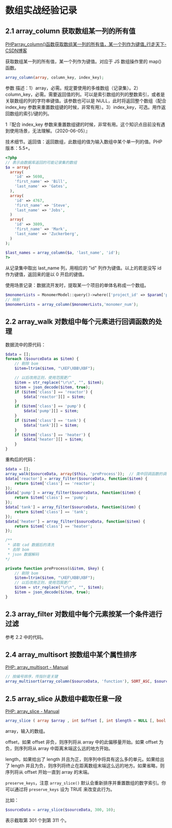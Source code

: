 # 数组实战经验记录

## 2.1 array_column 获取数组某一列的所有值

[PHParray_column()函数获取数组某一列的所有值，某一个列作为键值_行走天下-CSDN博客](https://blog.csdn.net/qq_34861341/article/details/86102718)

获取数组某一列的所有值，某一个列作为键值。对应于 JS 数组操作里的 map() 函数。

```php
array_column(array, column_key, index_key);
```

参数	描述：1）array，必需。规定要使用的多维数组（记录集）。2）column\_key，必需。需要返回值的列。可以是索引数组的列的整数索引，或者是关联数组的列的字符串键值。该参数也可以是 NULL，此时将返回整个数组（配合 index\_key 参数来重置数组键的时候，非常有用）。3）index\_key，可选。用作返回数组的索引/键的列。

1『配合 index\_key 参数来重置数组键的时候，非常有用。这个知识点目前没有遇到使用场景，无法理解。（2020-06-05）』

技术细节。返回值：返回数组，此数组的值为输入数组中某个单一列的值。PHP 版本：5.5+。

```php
<?php
// 表示由数据库返回的可能记录集的数组
$a = array(
  array(
    'id' => 5698,
    'first_name' => 'Bill',
    'last_name' => 'Gates',
  ),
  array(
    'id' => 4767,
    'first_name' => 'Steve',
    'last_name' => 'Jobs',
  )
  array(
    'id' => 3809,
    'first_name' => 'Mark',
    'last_name' => 'Zuckerberg',
  )
);
 
$last_names = array_column($a, 'last_name', 'id');
?>
```

从记录集中取出 last\_name 列，用相应的 "id" 列作为键值。以上的若是没写 id 作为键值，返回来的是以 0 开启的键值。

使用场景记录：数据流开发时，提取某一个项目的单体名称成一个数组。

```php
$monomerLists = MonomerModel::query()->where(['project_id' => $param['project_id']])->get()->toArray();
// 映射
$monomerLists = array_column($monomerLists,'monomer_num');
```

## 2.2 array_walk 对数组中每个元素进行回调函数的处理

数据流中的原代码：

```php
$data = [];
foreach ($sourceData as $item) {
    // 剔除 bom
    $item=ltrim($item, "\XEF\XBB\XBF");

    // 以后改用正则，使用范围更广
    $item = str_replace("\r\n", "", $item);
    $item = json_decode($item, true);
    if ($item['class'] == 'reactor') {
        $data['reactor'][] = $item;
    }
    if ($item['class'] == 'pump') {
        $data['pump'][] = $item;
    }
    if ($item['class'] == 'tank') {
        $data['tank'][] = $item;
    }
    if ($item['class'] == 'heater') {
        $data['heater'][] = $item;
    }
}
```

重构后的代码：

```php
$data = [];
array_walk($sourceData, array($this, 'preProcess'));  // 类中回调函数的调用方式
$data['reactor'] = array_filter($sourceData, function($item) {
    return $item['class'] == 'reactor';
});
$data['pump'] = array_filter($sourceData, function($item) {
    return $item['class'] == 'pump';
});
$data['tank'] = array_filter($sourceData, function($item) {
    return $item['class'] == 'tank';
});
$data['heater'] = array_filter($sourceData, function($item) {
    return $item['class'] == 'heater';
}); 

/**
 * 读取 cad 数据后的清洗
 * 去除 bom
 * json 数据解码
*/

private function preProcess(&$item, $key) {
    // 剔除 bom
    $item=ltrim($item, "\XEF\XBB\XBF");
    // 以后改用正则，使用范围更广
    $item = str_replace("\r\n", "", $item);
    $item = json_decode($item, true);
}
```

## 2.3 array_filter 对数组中每个元素按某一个条件进行过滤

参考 2.2 中的代码。

## 2.4 array_multisort 按数组中某个属性排序

[PHP: array_multisort - Manual](https://www.php.net/manual/zh/function.array-multisort)

```php
// 按编号排序，传指针是关键
array_multisort(array_column($sourceData, 'function'), SORT_ASC, $sourceData);
```

## 2.5 array_slice 从数组中截取任意一段

[PHP: array_slice - Manual](https://www.php.net/manual/zh/function.array-slice.php)

```php
array_slice ( array $array , int $offset [, int $length = NULL [, bool $preserve_keys = false ]] ) : array
```

array，输入的数组。

offset，如果 offset 非负，则序列将从 array 中的此偏移量开始。如果 offset 为负，则序列将从 array 中距离末端这么远的地方开始。

length，如果给出了 length 并且为正，则序列中将具有这么多的单元。如果给出了 length 并且为负，则序列将终止在距离数组末端这么远的地方。如果省略，则序列将从 offset 开始一直到 array 的末端。

`preserve_keys`，注意 `array_slice()` 默认会重新排序并重置数组的数字索引。你可以通过将 `preserve_keys` 设为 TRUE 来改变此行为。

比如：

```php
$sourceData = array_slice($sourceData, 300, 10);
```

表示截取第 301 个到第 311 个。
